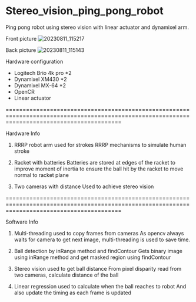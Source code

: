 # Stereo_vision_ping_pong_robot
Ping pong robot using stereo vision with linear actuator and dynamixel arm.



Front picture
![20230811_115217](https://github.com/columncat/Stereo_vision_ping_pong_robot/assets/127417901/ab13db30-af20-487e-9fc3-004c88132b00)

Back picture
![20230811_115143](https://github.com/columncat/Stereo_vision_ping_pong_robot/assets/127417901/2b92670e-eeb3-4333-8e37-29f60fac8ee3)



Hardware configuration


- Logitech Brio 4k pro *2
- Dynamixel XM430 *2
- Dynamixel MX-64 *2
- OpenCR
- Linear actuator



==============================================================================================================================================



Hardware Info


1. RRRP robot arm used for strokes
RRRP mechanisms to simulate human stroke

2. Racket with batteries
Batteries are stored at edges of the racket to improve moment of inertia to ensure the ball hit by the racket to move normal to racket plane

3. Two cameras with distance
Used to achieve stereo vision



==============================================================================================================================================



Software Info


1. Multi-threading used to copy frames from cameras
As opencv always waits for camera to get next image, multi-threading is used to save time.

2. Ball detection by inRange method and findContour
Gets binary image using inRange method and get masked region using findContour

3. Stereo vision used to get ball distance
From pixel disparity read from two cameras, calculate distance of the ball

4. Linear regression used to calculate when the ball reaches to robot
And also update the timing as each frame is updated

